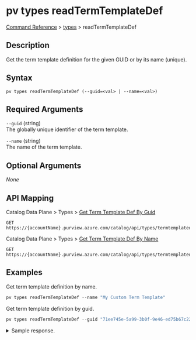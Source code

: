 # pv types readTermTemplateDef
[Command Reference](../../../README.md#command-reference) > [types](./main.md) > readTermTemplateDef

## Description
Get the term template definition for the given GUID or by its name (unique).

## Syntax
```
pv types readTermTemplateDef (--guid=<val> | --name=<val>)
```

## Required Arguments
`--guid` (string)  
The globally unique identifier of the term template.

`--name` (string)  
The name of the term template.

## Optional Arguments
*None*

## API Mapping
Catalog Data Plane > Types > [Get Term Template Def By Guid](https://docs.microsoft.com/en-us/rest/api/purview/catalogdataplane/types/get-term-template-def-by-guid)
```
GET https://{accountName}.purview.azure.com/catalog/api/types/termtemplatedef/guid/{guid}
```

Catalog Data Plane > Types > [Get Term Template Def By Name](https://docs.microsoft.com/en-us/rest/api/purview/catalogdataplane/types/get-term-template-def-by-name)
```
GET https://{accountName}.purview.azure.com/catalog/api/types/termtemplatedef/name/{name}
```

## Examples
Get term template definition by name.
```powershell
pv types readTermTemplateDef --name "My Custom Term Template"
```

Get term template definition by guid.
```powershell
pv types readTermTemplateDef --guid "71ee745e-5a99-3b0f-9e46-ed75b67c224d"
```

<details><summary>Sample response.</summary>
<p>

```json
{
    "attributeDefs": [
        {
            "cardinality": "SINGLE",
            "includeInNotification": false,
            "isIndexable": false,
            "isOptional": true,
            "isUnique": false,
            "name": "Department",
            "options": {
                "isDisabled": "false"
            },
            "typeName": "TERM_TEMPLATE_ENUM_6dc2fde0_c41a_4dfa_b77e_5d20275decc5",
            "valuesMaxCount": 1,
            "valuesMinCount": 0
        }
    ],
    "category": "TERM_TEMPLATE",
    "createTime": 1643991602788,
    "createdBy": "095354ff-cae8-44ff-8120-22ec5a941b40",
    "description": "This is a long description.",
    "guid": "71ee745e-5a99-3b0f-9e46-ed75b67c224d",
    "lastModifiedTS": "1",
    "name": "My Custom Term Template",
    "typeVersion": "1.0",
    "updateTime": 1643991602788,
    "updatedBy": "095354ff-cae8-44ff-8120-22ec5a941b40",
    "version": 1
}
</p>
</details>